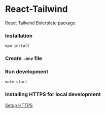 # React-Tailwind

React Tailwind Bolerplate package


### Installation

``` 
npm install 
```

### Create `.env` file 

### Run development

```
make start
```

### Installing HTTPS for local development
[Setup HTTPS](https://www.youtube.com/watch?v=dzEeiUhSGEQ)
